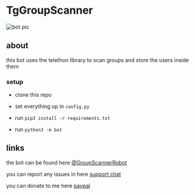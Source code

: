 # TgGroupScanner

<img alt="bot pic" src="https://raw.githubusercontent.com/cytoo/grpscan/main/assets/bot_pic.jpg?token=AQ644YSDW25IHIDPHLEYMCLAPCGEQ">

## about
this bot uses the telethon library to scan groups
and store the users inside them

### setup
 - clone this repo


- set everything up in `config.py`


- run `pip3 install -r requirements.txt`
  

- run `python3 -m bot`

## links
the bot can be found here [@GroupScannerRobot](https://t.me/GroupScannerRobot)

you can report any issues in here [support chat](https://t.me/GroupScannerSupport)

you can donate to me here [paypal](https://paypal.me/cytolytic)

